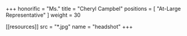 +++
honorific = "Ms."
title = "Cheryl Campbel"
positions = [
  "At-Large Representative"
]
weight = 30

[[resources]]
  src  = "*.jpg"
  name = "headshot"
+++
